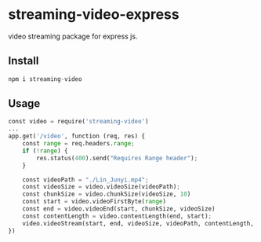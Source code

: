 # streaming-video-express
video streaming package for express js.

## Install
```python
npm i streaming-video
```

## Usage
```python
const video = require('streaming-video')
...
app.get('/video', function (req, res) {
    const range = req.headers.range;
    if (!range) {
        res.status(400).send("Requires Range header");
    }

    const videoPath = "./Lin_Junyi.mp4";
    const videoSize = video.videoSize(videoPath);
    const chunkSize = video.chunkSize(videoSize, 10)
    const start = video.videoFirstByte(range)
    const end = video.videoEnd(start, chunkSize, videoSize)
    const contentLength = video.contentLength(end, start);
    video.videoStream(start, end, videoSize, videoPath, contentLength, "video/mp4", res)
})
```